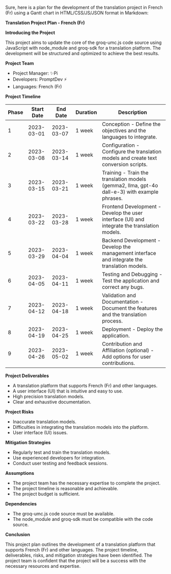 Sure, here is a plan for the development of the translation project in French (Fr) using a Gantt chart in HTML/CSS/JS/JSON format in Markdown:

**Translation Project Plan - French (Fr)**

**Introducing the Project**

This project aims to update the core of the groq-umc.js code source using JavaScript with node\_module and groq-sdk for a translation platform. The development will be structured and optimized to achieve the best results.

**Project Team**

* Project Manager: ✨Pi
* Developers: PromptDev ⚡️
* Languages: French (Fr)

**Project Timeline**

| Phase | Start Date | End Date | Duration | Description |
| --- | --- | --- | --- | --- |
| 1 | 2023-03-01 | 2023-03-07 | 1 week | Conception - Define the objectives and the languages to integrate. |
| 2 | 2023-03-08 | 2023-03-14 | 1 week | Configuration - Configure the translation models and create text conversion scripts. |
| 3 | 2023-03-15 | 2023-03-21 | 1 week | Training - Train the translation models (gemma2, llma, gpt-4o dall-e-3) with example phrases. |
| 4 | 2023-03-22 | 2023-03-28 | 1 week | Frontend Development - Develop the user interface (UI) and integrate the translation models. |
| 5 | 2023-03-29 | 2023-04-04 | 1 week | Backend Development - Develop the management interface and integrate the translation models. |
| 6 | 2023-04-05 | 2023-04-11 | 1 week | Testing and Debugging - Test the application and correct any bugs. |
| 7 | 2023-04-12 | 2023-04-18 | 1 week | Validation and Documentation - Document the features and the translation process. |
| 8 | 2023-04-19 | 2023-04-25 | 1 week | Deployment - Deploy the application. |
| 9 | 2023-04-26 | 2023-05-02 | 1 week | Contribution and Affiliation (optional) - Add options for user contributions. |

**Project Deliverables**

* A translation platform that supports French (Fr) and other languages.
* A user interface (UI) that is intuitive and easy to use.
* High precision translation models.
* Clear and exhaustive documentation.

**Project Risks**

* Inaccurate translation models.
* Difficulties in integrating the translation models into the platform.
* User interface (UI) issues.

**Mitigation Strategies**

* Regularly test and train the translation models.
* Use experienced developers for integration.
* Conduct user testing and feedback sessions.

**Assumptions**

* The project team has the necessary expertise to complete the project.
* The project timeline is reasonable and achievable.
* The project budget is sufficient.

**Dependencies**

* The groq-umc.js code source must be available.
* The node\_module and groq-sdk must be compatible with the code source.

**Conclusion**

This project plan outlines the development of a translation platform that supports French (Fr) and other languages. The project timeline, deliverables, risks, and mitigation strategies have been identified. The project team is confident that the project will be a success with the necessary resources and expertise.